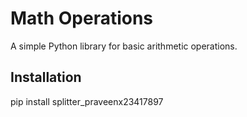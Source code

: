 # Math Operations

A simple Python library for basic arithmetic operations.

## Installation
pip install splitter_praveenx23417897